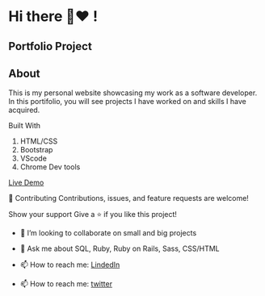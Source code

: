 # __Hi there 👋:heart: !__

## Portfolio Project

## About

This is my personal website showcasing my work as a software developer. In this portifolio, you will see projects I have worked on and skills I have acquired.

 Built With

1. HTML/CSS
2. Bootstrap
3. VScode
4. Chrome Dev tools

[Live Demo](https://elisha2kyakpo1.github.io/portifolioProject/)

🤝 Contributing
Contributions, issues, and feature requests are welcome!

Show your support
Give a ⭐️ if you like this project!

- 👯 I’m looking to collaborate on small and big projects
- 💬 Ask me about SQL, Ruby, Ruby on Rails, Sass, CSS/HTML
- 📫 How to reach me: [LindedIn](https://www.linkedin.com/in/elisha-kyakopo/)

- 📫 How to reach me: [twitter](@elisha1k)
